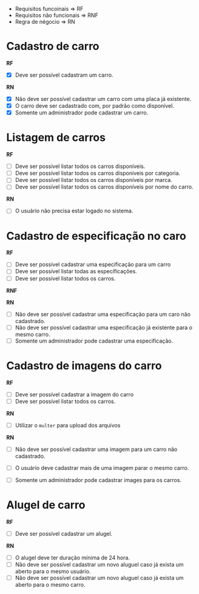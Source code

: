 - Requisitos funcoinais => RF
- Requisitos não funcionais => RNF
- Regra de négocio => RN

# Cadastro de carro

**RF**
- [x] Deve ser possível cadastram um carro.

**RN**
- [x] Não deve ser possível cadastrar um carro com uma placa já existente.
- [x] O carro deve ser cadastrado com, por padrão como disponível.
- [x] Somente um administrador pode cadastrar um carro.

# Listagem de carros

**RF**
- [ ] Deve ser possível listar todos os carros disponíveis.
- [ ] Deve ser possível listar todos os carros disponíveis por categoria.
- [ ] Deve ser possível listar todos os carros disponíveis por marca.
- [ ] Deve ser possível listar todos os carros disponíveis por nome do carro.

**RN**
- [ ] O usuário não precisa estar logado no sistema.


# Cadastro de especificação no caro

**RF**
- [ ] Deve ser possível cadastrar uma especificação para um carro
- [ ] Deve ser possível listar todas as especificações.
- [ ] Deve ser possível listar todos os carros.

**RNF**

**RN**
- [ ] Não deve ser possível cadastrar uma especificação para um caro não cadastrado.
- [ ] Não deve ser possível cadastrar uma especificação já existente para o mesmo carro.
- [ ] Somente um administrador pode cadastrar uma especificação.

# Cadastro de imagens do carro

**RF**
- [ ] Deve ser possível cadastrar a imagem do carro
- [ ] Deve ser possível listar todos os carros.

**RN**
- [ ] Utilizar o `multer` para upload dos arquivos 

**RN**
- [ ] Não deve ser possível cadastrar uma imagem para um carro não cadastrado.
- [ ] O usuário deve cadastrar mais de uma imagem parar o mesmo carro.
- [ ] Somente um administrador pode cadastrar images para os carros.


# Alugel de carro

**RF**
- [ ] Deve ser possível cadastrar um alugel.

**RN**
- [ ] O alugel deve ter duração mínima de 24 hora.
- [ ] Não deve ser possível cadastrar um novo aluguel caso já exista um aberto para o mesmo usuário.
- [ ] Não deve ser possível cadastrar um novo aluguel caso já exista um aberto para o mesmo carro.
